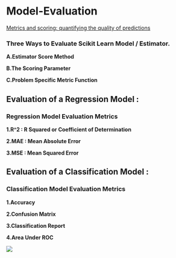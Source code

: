 # Model-Evaluation

[Metrics and scoring: quantifying the quality of predictions](https://scikit-learn.org/stable/modules/model_evaluation.html)

### Three Ways to Evaluate Scikit Learn Model / Estimator.

**A.Estimator Score Method**

**B.The Scoring Parameter**

**C.Problem Specific Metric Function**


## Evaluation of a Regression Model :

### Regression Model Evaluation Metrics

**1.R^2 : R Squared or Coefficient of Determination**

**2.MAE : Mean Absolute Error**

**3.MSE : Mean Squared Error**


## Evaluation of a Classification Model :

### Classification Model Evaluation Metrics

**1.Accuracy**

**2.Confusion Matrix**

**3.Classification Report**

**4.Area Under ROC**

<img src = 'Confusion Matrix Anatomy'>

